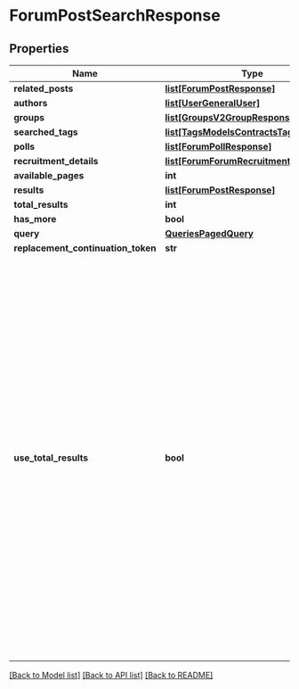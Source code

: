 # ForumPostSearchResponse

## Properties
Name | Type | Description | Notes
------------ | ------------- | ------------- | -------------
**related_posts** | [**list[ForumPostResponse]**](ForumPostResponse.md) |  | [optional] 
**authors** | [**list[UserGeneralUser]**](UserGeneralUser.md) |  | [optional] 
**groups** | [**list[GroupsV2GroupResponse]**](GroupsV2GroupResponse.md) |  | [optional] 
**searched_tags** | [**list[TagsModelsContractsTagResponse]**](TagsModelsContractsTagResponse.md) |  | [optional] 
**polls** | [**list[ForumPollResponse]**](ForumPollResponse.md) |  | [optional] 
**recruitment_details** | [**list[ForumForumRecruitmentDetail]**](ForumForumRecruitmentDetail.md) |  | [optional] 
**available_pages** | **int** |  | [optional] 
**results** | [**list[ForumPostResponse]**](ForumPostResponse.md) |  | [optional] 
**total_results** | **int** |  | [optional] 
**has_more** | **bool** |  | [optional] 
**query** | [**QueriesPagedQuery**](QueriesPagedQuery.md) |  | [optional] 
**replacement_continuation_token** | **str** |  | [optional] 
**use_total_results** | **bool** | If useTotalResults is true, then totalResults represents an accurate count.  If False, it does not, and may be estimated/only the size of the current page.  Either way, you should probably always only trust hasMore.  This is a long-held historical throwback to when we used to do paging with known total results. Those queries toasted our database, and we were left to hastily alter our endpoints and create backward- compatible shims, of which useTotalResults is one. | [optional] 

[[Back to Model list]](../README.md#documentation-for-models) [[Back to API list]](../README.md#documentation-for-api-endpoints) [[Back to README]](../README.md)


